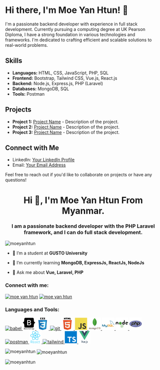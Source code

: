 # Hi there, I'm Moe Yan Htun! 👋

I'm a passionate backend developer with experience in full stack development. Currently pursuing a computing degree at UK Pearson Diploma, I have a strong foundation in various technologies and frameworks. I'm dedicated to crafting efficient and scalable solutions to real-world problems.

## Skills
- **Languages:** HTML, CSS, JavaScript, PHP, SQL
- **Frontend:** Bootstrap, Tailwind CSS, Vue.js, React.js
- **Backend:** Node.js, Express.js, PHP (Laravel)
- **Databases:** MongoDB, SQL
- **Tools:** Postman

## Projects
- **Project 1:** [Project Name](link-to-project) - Description of the project.
- **Project 2:** [Project Name](link-to-project) - Description of the project.
- **Project 3:** [Project Name](link-to-project) - Description of the project.

## Connect with Me
- LinkedIn: [Your LinkedIn Profile](link-to-your-profile)
- Email: [Your Email Address](mailto:youremail@example.com)

Feel free to reach out if you'd like to collaborate on projects or have any questions!


<h1 align="center">Hi 👋, I'm Moe Yan Htun From Myanmar.</h1>
<h3 align="center">I am a passionate backend developer with the PHP Laravel framework, and I can do full stack development.</h3>

<p align="left"> <img src="https://komarev.com/ghpvc/?username=moeyanhtun&label=Profile%20views&color=0e75b6&style=flat" alt="moeyanhtun" /> </p>

- 🔭 I’m a student at **GUSTO University**

- 🌱 I’m currently learning **MongoDB, ExpressJs, ReactJs, NodeJs**

- 💬 Ask me about **Vue, Laravel, PHP**

<h3 align="left">Connect with me:</h3>
<p align="left">
<a href="https://linkedin.com/in/moe yan htun" target="blank"><img align="center" src="https://raw.githubusercontent.com/rahuldkjain/github-profile-readme-generator/master/src/images/icons/Social/linked-in-alt.svg" alt="moe yan htun" height="30" width="40" /></a>
<a href="https://fb.com/moe yan htun" target="blank"><img align="center" src="https://raw.githubusercontent.com/rahuldkjain/github-profile-readme-generator/master/src/images/icons/Social/facebook.svg" alt="moe yan htun" height="30" width="40" /></a>
</p>

<h3 align="left">Languages and Tools:</h3>
<p align="left"> <a href="https://babeljs.io/" target="_blank" rel="noreferrer"> <img src="https://www.vectorlogo.zone/logos/babeljs/babeljs-icon.svg" alt="babel" width="40" height="40"/> </a> <a href="https://getbootstrap.com" target="_blank" rel="noreferrer"> <img src="https://raw.githubusercontent.com/devicons/devicon/master/icons/bootstrap/bootstrap-plain-wordmark.svg" alt="bootstrap" width="40" height="40"/> </a> <a href="https://www.w3schools.com/css/" target="_blank" rel="noreferrer"> <img src="https://raw.githubusercontent.com/devicons/devicon/master/icons/css3/css3-original-wordmark.svg" alt="css3" width="40" height="40"/> </a> <a href="https://git-scm.com/" target="_blank" rel="noreferrer"> <img src="https://www.vectorlogo.zone/logos/git-scm/git-scm-icon.svg" alt="git" width="40" height="40"/> </a> <a href="https://www.w3.org/html/" target="_blank" rel="noreferrer"> <img src="https://raw.githubusercontent.com/devicons/devicon/master/icons/html5/html5-original-wordmark.svg" alt="html5" width="40" height="40"/> </a> <a href="https://developer.mozilla.org/en-US/docs/Web/JavaScript" target="_blank" rel="noreferrer"> <img src="https://raw.githubusercontent.com/devicons/devicon/master/icons/javascript/javascript-original.svg" alt="javascript" width="40" height="40"/> </a> <a href="https://www.mongodb.com/" target="_blank" rel="noreferrer"> <img src="https://raw.githubusercontent.com/devicons/devicon/master/icons/mongodb/mongodb-original-wordmark.svg" alt="mongodb" width="40" height="40"/> </a> <a href="https://www.mysql.com/" target="_blank" rel="noreferrer"> <img src="https://raw.githubusercontent.com/devicons/devicon/master/icons/mysql/mysql-original-wordmark.svg" alt="mysql" width="40" height="40"/> </a> <a href="https://nodejs.org" target="_blank" rel="noreferrer"> <img src="https://raw.githubusercontent.com/devicons/devicon/master/icons/nodejs/nodejs-original-wordmark.svg" alt="nodejs" width="40" height="40"/> </a> <a href="https://www.php.net" target="_blank" rel="noreferrer"> <img src="https://raw.githubusercontent.com/devicons/devicon/master/icons/php/php-original.svg" alt="php" width="40" height="40"/> </a> <a href="https://postman.com" target="_blank" rel="noreferrer"> <img src="https://www.vectorlogo.zone/logos/getpostman/getpostman-icon.svg" alt="postman" width="40" height="40"/> </a> <a href="https://reactjs.org/" target="_blank" rel="noreferrer"> <img src="https://raw.githubusercontent.com/devicons/devicon/master/icons/react/react-original-wordmark.svg" alt="react" width="40" height="40"/> </a> <a href="https://tailwindcss.com/" target="_blank" rel="noreferrer"> <img src="https://www.vectorlogo.zone/logos/tailwindcss/tailwindcss-icon.svg" alt="tailwind" width="40" height="40"/> </a> <a href="https://www.typescriptlang.org/" target="_blank" rel="noreferrer"> <img src="https://raw.githubusercontent.com/devicons/devicon/master/icons/typescript/typescript-original.svg" alt="typescript" width="40" height="40"/> </a> <a href="https://vuejs.org/" target="_blank" rel="noreferrer"> <img src="https://raw.githubusercontent.com/devicons/devicon/master/icons/vuejs/vuejs-original-wordmark.svg" alt="vuejs" width="40" height="40"/> </a> </p>

<p><img align="left" src="https://github-readme-stats.vercel.app/api/top-langs?username=moeyanhtun&show_icons=true&locale=en&layout=compact" alt="moeyanhtun" /></p>

<p>&nbsp;<img align="center" src="https://github-readme-stats.vercel.app/api?username=moeyanhtun&show_icons=true&locale=en" alt="moeyanhtun" /></p>

<p><img align="center" src="https://github-readme-streak-stats.herokuapp.com/?user=moeyanhtun&" alt="moeyanhtun" /></p>
